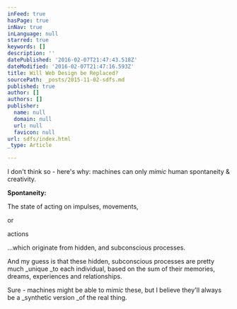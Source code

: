 ```yaml
---
inFeed: true
hasPage: true
inNav: true
inLanguage: null
starred: true
keywords: []
description: ''
datePublished: '2016-02-07T21:47:43.518Z'
dateModified: '2016-02-07T21:47:16.593Z'
title: Will Web Design be Replaced?
sourcePath: _posts/2015-11-02-sdfs.md
published: true
author: []
authors: []
publisher:
  name: null
  domain: null
  url: null
  favicon: null
url: sdfs/index.html
_type: Article

---
```

I don't think so - here's why: machines can only _mimic_ human spontaneity & creativity.

**Spontaneity:**

The state of acting on impulses, movements,

or

actions

...which originate from hidden, and subconscious processes.

And my guess is that these hidden, subconscious processes are pretty much _unique _to each individual, based on the sum of their memories, dreams, experiences and relationships.

Sure - machines might be able to _mimic_ these, but I believe they'll always be a _synthetic version _of the real thing.
